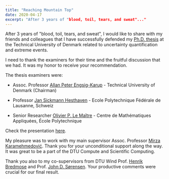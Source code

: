 ```yaml
---
title: "Reaching Mountain Top"
date: 2020-04-17
excerpt: "After 3 years of "blood, toil, tears, and sweat"..."
---
```


After 3 years of "blood, toil, tears, and sweat", I would like to share with my friends and colleagues that I have successfully defended my [Ph.D. thesis](https://ksehic.github.io/phd_thesis) at the Technical University of Denmark related to uncertainty quantification and extreme events.

I need to thank the examiners for their time and the fruitful discussion that we had. It was my honor to receive your recommendation.

The thesis examiners were:

- Assoc. Professor [Allan Peter Engsig-Karup](https://scholar.google.com/citations?user=UbWFbIkAAAAJ&hl=en) - Technical University of Denmark (Chairman)

- Professor [Jan Sickmann Hesthaven](https://scholar.google.com/citations?user=Ud0XpicAAAAJ&hl=th) - Ecole Polytechnique Fédérale de Lausanne, Schweiz

- Senior Researcher [Olivier P. Le Maître](https://perso.limsi.fr/olm/) - Centre de Mathématiques Appliquées, École Polytechnique

Check the presentation [here](https://bit.ly/3cs9z4i).

My pleasure was to work with my main supervisor Assoc. Professor [Mirza Karamehmedović](https://scholar.google.com/citations?user=65D0rzkAAAAJ&hl=en). Thank you for your unconditional support along the way. It was great to be a part of the DTU Compute and Scientific Computing.

Thank you also to my co-supervisors from DTU Wind Prof. [Henrik Bredmose](https://scholar.google.com/citations?user=SJ0jDUoAAAAJ&hl=en) and Prof. [John D. Sørensen](https://scholar.google.com/citations?user=1QATHTgAAAAJ&hl=en). Your productive comments were crucial for our final result.